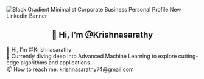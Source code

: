 ![Black Gradient Minimalist Corporate Business Personal Profile New LinkedIn Banner](https://github.com/user-attachments/assets/b11f118a-2e1d-4f8c-a086-afcb243f90a0)

<h2 align="center">👋 Hi, I’m @Krishnasarathy</h2>


👋 Hi, I’m @Krishnasarathy  
🌱 Currently diving deep into Advanced Machine Learning to explore cutting-edge algorithms and applications.  
📫 How to reach me: krishnasarathy74@gmail.com  


<!---
Krishnasarathy/Krishnasarathy is a ✨ special ✨ repository because its `README.md` (this file) appears on your GitHub profile.
You can click the Preview link to take a look at your changes.
--->
